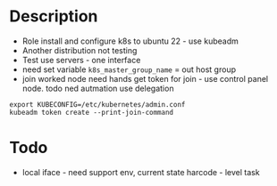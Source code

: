 # Description  
* Role  install and configure k8s to ubuntu 22 - use kubeadm
* Another distribution not testing
* Test use servers - one interface
* need set variable `k8s_master_group_name` = out host group
* join worked node need hands get token for join - use control panel node. todo ned autmation use delegation 
```
export KUBECONFIG=/etc/kubernetes/admin.conf
kubeadm token create --print-join-command
```

# Todo
* local iface - need support env, current state harcode - level task